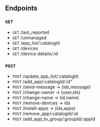 ## Endpoints

### `GET`

- `GET` /last_reported
- `GET` /unmanaged
- `GET` /app_list/:catalogId
- `GET` /devices
- `GET` /device-details/:id

### `POST`

- `POST` /update_app_list/:catalogId
- `POST` /add_app/:catalogId/:id"
- `POST` /send-message -> (ids,message)
- `POST` /change-owner -> (user,ids)
- `POST` /change-name -> (id,name)
- `POST` /remove-devices -> ids
- `POST` /install-apps -> (ids,apps)
- `POST` /remove_app/:catalogId/:id
- `POST` /add_app_to_group/:groupId/:appId
